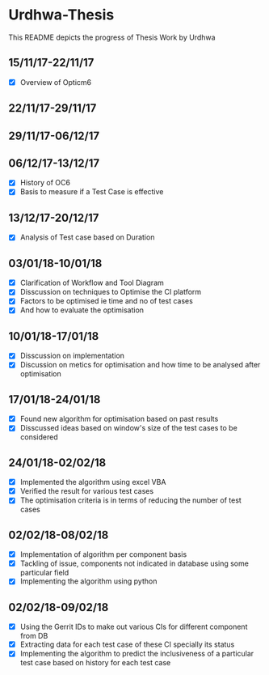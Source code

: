 # Urdhwa-Thesis
This README depicts the progress of Thesis Work by Urdhwa
## 15/11/17-22/11/17
- [x] Overview of Opticm6
## 22/11/17-29/11/17

## 29/11/17-06/12/17
## 06/12/17-13/12/17
- [x] History of OC6
- [x] Basis to measure if a Test Case is effective
## 13/12/17-20/12/17
- [x] Analysis of Test case based on Duration
## 03/01/18-10/01/18
- [x] Clarification of Workflow and Tool Diagram
- [x] Disscussion on techniques to Optimise the CI platform
- [x] Factors to be optimised ie time and no of test cases
- [x] And how to evaluate the optimisation
## 10/01/18-17/01/18
- [x] Disscussion on implementation
- [x] Discussion on metics for optimisation and how time to be analysed after optimisation
## 17/01/18-24/01/18
- [x] Found new algorithm for optimisation based on past results
- [x] Disscussed ideas based on window's size of the test cases to be considered
## 24/01/18-02/02/18
- [x] Implemented the algorithm using excel VBA 
- [x] Verified the result for various test cases
- [x] The optimisation criteria is in terms of reducing the number of test cases
## 02/02/18-08/02/18
- [x] Implementation of algorithm per component basis
- [x] Tackling of issue, components not indicated in database using some particular field
- [x] Implementing the algorithm using python
## 02/02/18-09/02/18
- [x] Using the Gerrit IDs to make out various CIs for different component from DB
- [x] Extracting data for each test case of these CI specially its status
- [x] Implementing the algorithm to predict the inclusiveness of a particular test case based on history for each test case
